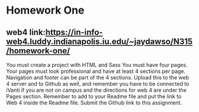 # Homework One

## web4 link:https://in-info-web4.luddy.indianapolis.iu.edu/~jaydawso/N315/homework-one/

You must create a project with HTML and Sass
You must have four pages.
Your pages must look professional and have at least 4 sections per page. Navigation and footer can be part of the 4 sections.
Upload this to the web 4 server and to Github as well, and remember you have to be connected to iVanti if you are not on campus and the directions for web 4 are under the Pages section. Remember to add to your Readme file and put the link to Web 4 inside the Readme file.
Submit the Github link to this assignment.
